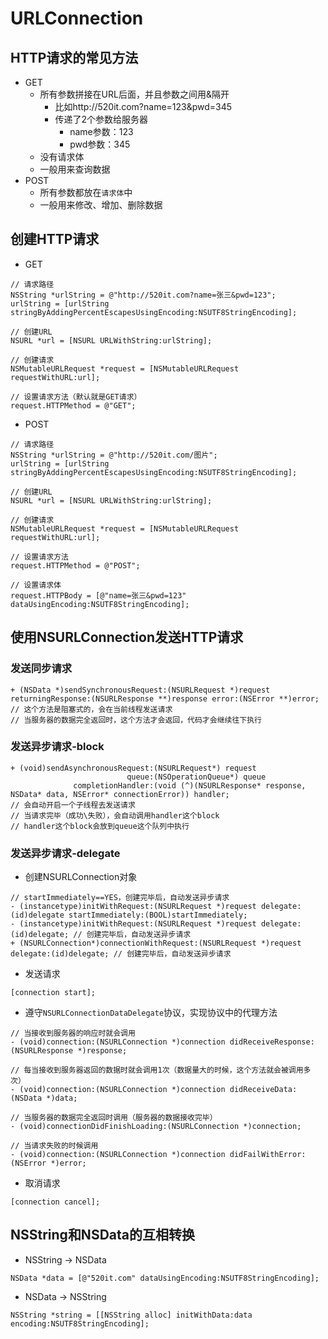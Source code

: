 # URLConnection

## HTTP请求的常见方法
- GET
    - 所有参数拼接在URL后面，并且参数之间用&隔开
        - 比如http://520it.com?name=123&pwd=345
        - 传递了2个参数给服务器
            - name参数：123
            - pwd参数：345
    - 没有请求体
    - 一般用来查询数据
- POST
    - 所有参数都放在`请求体`中
    - 一般用来修改、增加、删除数据

## 创建HTTP请求
- GET

```objc
// 请求路径
NSString *urlString = @"http://520it.com?name=张三&pwd=123";
urlString = [urlString stringByAddingPercentEscapesUsingEncoding:NSUTF8StringEncoding];

// 创建URL
NSURL *url = [NSURL URLWithString:urlString];

// 创建请求
NSMutableURLRequest *request = [NSMutableURLRequest requestWithURL:url];

// 设置请求方法（默认就是GET请求）
request.HTTPMethod = @"GET";
```

- POST

```objc
// 请求路径
NSString *urlString = @"http://520it.com/图片";
urlString = [urlString stringByAddingPercentEscapesUsingEncoding:NSUTF8StringEncoding];

// 创建URL
NSURL *url = [NSURL URLWithString:urlString];

// 创建请求
NSMutableURLRequest *request = [NSMutableURLRequest requestWithURL:url];

// 设置请求方法
request.HTTPMethod = @"POST";

// 设置请求体
request.HTTPBody = [@"name=张三&pwd=123" dataUsingEncoding:NSUTF8StringEncoding];
```

## 使用NSURLConnection发送HTTP请求
### 发送同步请求

```objc
+ (NSData *)sendSynchronousRequest:(NSURLRequest *)request returningResponse:(NSURLResponse **)response error:(NSError **)error;
// 这个方法是阻塞式的，会在当前线程发送请求
// 当服务器的数据完全返回时，这个方法才会返回，代码才会继续往下执行
```

### 发送异步请求-block

```objc
+ (void)sendAsynchronousRequest:(NSURLRequest*) request
                          queue:(NSOperationQueue*) queue
              completionHandler:(void (^)(NSURLResponse* response, NSData* data, NSError* connectionError)) handler;
// 会自动开启一个子线程去发送请求
// 当请求完毕（成功\失败），会自动调用handler这个block
// handler这个block会放到queue这个队列中执行
```

### 发送异步请求-delegate
- 创建NSURLConnection对象

```objc
// startImmediately==YES，创建完毕后，自动发送异步请求
- (instancetype)initWithRequest:(NSURLRequest *)request delegate:(id)delegate startImmediately:(BOOL)startImmediately;
- (instancetype)initWithRequest:(NSURLRequest *)request delegate:(id)delegate; // 创建完毕后，自动发送异步请求
+ (NSURLConnection*)connectionWithRequest:(NSURLRequest *)request delegate:(id)delegate; // 创建完毕后，自动发送异步请求
```

- 发送请求

```objc
[connection start];
```

- 遵守`NSURLConnectionDataDelegate`协议，实现协议中的代理方法

```objc
// 当接收到服务器的响应时就会调用
- (void)connection:(NSURLConnection *)connection didReceiveResponse:(NSURLResponse *)response;

// 每当接收到服务器返回的数据时就会调用1次（数据量大的时候，这个方法就会被调用多次）
- (void)connection:(NSURLConnection *)connection didReceiveData:(NSData *)data;

// 当服务器的数据完全返回时调用（服务器的数据接收完毕）
- (void)connectionDidFinishLoading:(NSURLConnection *)connection;

// 当请求失败的时候调用
- (void)connection:(NSURLConnection *)connection didFailWithError:(NSError *)error;
```

- 取消请求

```objc
[connection cancel];
```

## NSString和NSData的互相转换
- NSString -> NSData

```objc
NSData *data = [@"520it.com" dataUsingEncoding:NSUTF8StringEncoding];
```

- NSData -> NSString

```objc
NSString *string = [[NSString alloc] initWithData:data encoding:NSUTF8StringEncoding];
```

